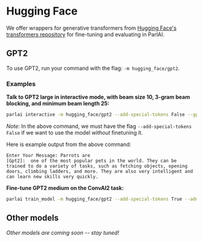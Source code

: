 # Hugging Face

We offer wrappers for generative transformers from [Hugging Face's transformers repository](https://github.com/huggingface/transformers) for fine-tuning and evaluating in ParlAI.

## GPT2
To use GPT2, run your command with the flag: `-m hugging_face/gpt2`.

### Examples
**Talk to GPT2 large in interactive mode, with beam size 10, 3-gram beam blocking, and minimum beam length 25:**
```bash
parlai interactive -m hugging_face/gpt2 --add-special-tokens False --gpt2-size large --inference beam --beam-size 10 --beam-context-block-ngram 3 --beam-block-ngram 3 --beam-min-length 25
```
_Note:_ In the above command, we must have the flag `--add-special-tokens False` if we want to use the model _without_ finetuning it.

Here is example output from the above command:
```
Enter Your Message: Parrots are
[Gpt2]:  one of the most popular pets in the world. They can be trained to do a variety of tasks, such as fetching objects, opening doors, climbing ladders, and more. They are also very intelligent and can learn new skills very quickly.
```


**Fine-tune GPT2 medium on the ConvAI2 task:**
```bash
parlai train_model -m hugging_face/gpt2 --add-special-tokens True --add-start-token True --gpt2-size medium -t convai2 -bs 2 -mf <modelfile>
```

## Other models
_Other models are coming soon -- stay tuned!_